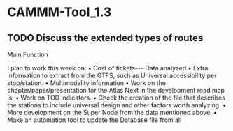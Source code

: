# CAMMM-Tool_1.3

## TODO Discuss the extended types of routes

Main Function  

I plan to work this week on:
•	Cost of tickets--- Data analyzed
•	Extra information to extract from the GTFS, such as Universal accessibility per stop/station.
•	Multimodality information
•	Work on the chapter/paper/presentation for the Atlas
Next in the development road map is:
•	Work on TOD indicators.
•   Check the creation of the file that describes the stations to include universal design and other factors worth analyzing.
•	More development on the Super Node from the data mentioned above. 
•   Make an automation tool to update the Database file from all 
